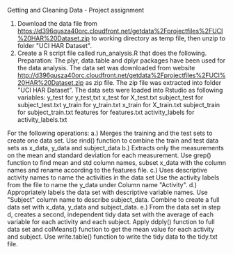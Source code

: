 Getting and Cleaning Data - Project assignment

1. Download the data file from https://d396qusza40orc.cloudfront.net/getdata%2Fprojectfiles%2FUCI%20HAR%20Dataset.zip to working directory as temp file, then unzip to folder "UCI HAR Dataset".
2. Create a R script file called run_analysis.R that does the following.
Preparation:
The plyr, data.table and dplyr packages have been used for the data analysis. The data set was downloaded from website http://d396qusza40orc.cloudfront.net/getdata%2Fprojectfiles%2FUCI%20HAR%20Dataset.zip as zip file. The zip file was extracted into folder "UCI HAR Dataset". 
The data sets were loaded into Rstudio as following variables:
y_test for y_test,txt
x_test for X_test.txt
subject_test for subject_test.txt
y_train for y_train.txt
x_train for X_train.txt
subject_train for subject_train.txt
features for features.txt
activity_labels for activity_labels.txt

For the following operations:
a.) Merges the training and the test sets to create one data set.
Use rind() function to combine the train and test data sets as x_data, y_data and subject_data 
b.) Extracts only the measurements on the mean and standard deviation for each measurement.
Use grep() function to find mean and std column names, subset x_data with the column names and rename according to the features file.
c.) Uses descriptive activity names to name the activities in the data set
Use the activity labels from the file to name the y_data under Column name "Activity".
d.) Appropriately labels the data set with descriptive variable names.
Use "Subject" column name to describe subject_data. Combine to create a full data set with x_data, y_data and subject_data.
e.) From the data set in step d, creates a second, independent tidy data set with the average of each variable for each activity and each subject.
Apply ddply() function to full data set and colMeans() function to get the mean value for each activity and subject.
Use write.table() function to write the tidy data to the tidy.txt file.
